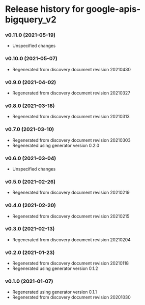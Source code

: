 # Release history for google-apis-bigquery_v2

### v0.11.0 (2021-05-19)

* Unspecified changes

### v0.10.0 (2021-05-07)

* Regenerated from discovery document revision 20210430

### v0.9.0 (2021-04-02)

* Regenerated from discovery document revision 20210327

### v0.8.0 (2021-03-18)

* Regenerated from discovery document revision 20210313

### v0.7.0 (2021-03-10)

* Regenerated from discovery document revision 20210303
* Regenerated using generator version 0.2.0

### v0.6.0 (2021-03-04)

* Unspecified changes

### v0.5.0 (2021-02-26)

* Regenerated from discovery document revision 20210219

### v0.4.0 (2021-02-20)

* Regenerated from discovery document revision 20210215

### v0.3.0 (2021-02-13)

* Regenerated from discovery document revision 20210204

### v0.2.0 (2021-01-23)

* Regenerated from discovery document revision 20210118
* Regenerated using generator version 0.1.2

### v0.1.0 (2021-01-07)

* Regenerated using generator version 0.1.1
* Regenerated from discovery document revision 20201030

